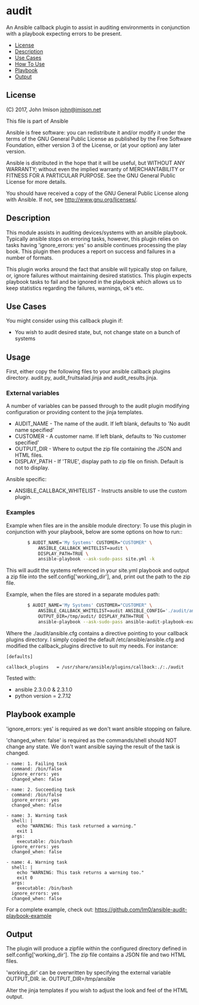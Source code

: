 # audit

An Ansible callback plugin to assist in auditing environments in conjunction
with a playbook expecting errors to be present.


- [License](#license)
- [Description](#description)
- [Use Cases](#use_case)
- [How To Use](#usage)
- [Playbook](#playbook_example)
- [Output](#output)

## License

(C) 2017, John Imison <john@imison.net>

This file is part of Ansible

Ansible is free software: you can redistribute it and/or modify
it under the terms of the GNU General Public License as published by
the Free Software Foundation, either version 3 of the License, or
(at your option) any later version.

Ansible is distributed in the hope that it will be useful,
but WITHOUT ANY WARRANTY; without even the implied warranty of
MERCHANTABILITY or FITNESS FOR A PARTICULAR PURPOSE.  See the
GNU General Public License for more details.

You should have received a copy of the GNU General Public License
along with Ansible.  If not, see <http://www.gnu.org/licenses/>.


## Description

This module assists in auditing devices/systems with an ansible playbook.
Typically ansible stops on erroring tasks, however, this plugin relies on
tasks having 'ignore_errors: yes' so ansible continues processing the play
book.  This plugin then produces a report on success and failures in a number
of formats.

This plugin works around the fact that ansible will typically stop on failure,
or, ignore failures without maintaining desired statistics.  This plugin
expects playbook tasks to fail and be ignored in the playbook which allows us
to keep statistics regarding the failures, warnings, ok's etc.

## Use Cases

You might consider using this callback plugin if:

* You wish to audit desired state, but, not change state on a bunch of systems 

## Usage

First, either copy the following files to your ansible callback plugins
directory.  audit.py, audit_fruitsalad.jinja and audit_results.jinja.

### External variables

A number of variables can be passed through to the audit plugin modifying
configuration or providing content to the jinja templates.

* AUDIT_NAME - The name of the audit. If left blank, defaults to 'No audit name specified'
* CUSTOMER - A customer name.  If left blank, defaults to 'No customer specified'
* OUTPUT_DIR - Where to output the zip file containing the JSON and HTML files.
* DISPLAY_PATH - If 'TRUE', display path to zip file on finish.  Default is not to display.

Ansible specific:
* ANSIBLE_CALLBACK_WHITELIST - Instructs ansible to use the custom
  plugin.

### Examples

Example when files are in the ansible module directory:
    To use this plugin in conjunction with your playbook, below are some
    options on how to run::

```bash
        $ AUDIT_NAME='My Systems' CUSTOMER="CUSTOMER" \
            ANSIBLE_CALLBACK_WHITELIST=audit \
            DISPLAY_PATH=TRUE \
            ansible-playbook --ask-sudo-pass site.yml -k
```

This will audit the systems referenced in your site.yml playbook and output
a zip file into the self.config['working_dir'], and, print out the path to
the zip file.

Example, when the files are stored in a separate modules path:

```bash
        $ AUDIT_NAME='My Systems' CUSTOMER="CUSTOMER" \
            ANSIBLE_CALLBACK_WHITELIST=audit ANSIBLE_CONFIG='./audit/ansible.cfg' \
            OUTPUT_DIR=/tmp/audit/ DISPLAY_PATH=TRUE \
            ansible-playbook --ask-sudo-pass ansible-audit-playbook-example/site.yml -k
```

Where the ./audit/ansible.cfg contains a directive pointing to your callback
plugins directory.  I simply copied the default /etc/ansible/ansible.cfg and
modified the callback_plugins directive to suit my needs.  For instance:

```
[defaults]

callback_plugins   = /usr/share/ansible/plugins/callback:./:./audit
```

Tested with:
* ansible 2.3.0.0 & 2.3.1.0
* python version = 2.7.12 


## Playbook example

'ignore_errors: yes' is required as we don't want ansible stopping on failure.

'changed_when: false' is required as the commands/shell should NOT change any state.
We don't want ansible saying the result of the task is changed.

```
- name: 1. Failing task
  command: /bin/false
  ignore_errors: yes
  changed_when: false

- name: 2. Succeeding task
  command: /bin/false
  ignore_errors: yes
  changed_when: false

- name: 3. Warning task
  shell: |
    echo "WARNING: This task returned a warning."
    exit 1
  args:
    executable: /bin/bash
  ignore_errors: yes
  changed_when: false

- name: 4. Warning task
  shell: |
    echo "WARNING: This task returns a warning too."
    exit 0
  args:
    executable: /bin/bash
  ignore_errors: yes
  changed_when: false
```

For a complete example, check out: https://github.com/Im0/ansible-audit-playbook-example

## Output

The plugin will produce a zipfile within the configured directory defined in
self.config['working_dir'].  The zip file contains a JSON file and two HTML
files.  

'working_dir' can be overwritten by specifying the external variable OUTPUT_DIR.
ie.  OUTPUT_DIR=/tmp/ansible

Alter the jinja templates if you wish to adjust the look and feel of the HTML
output.

